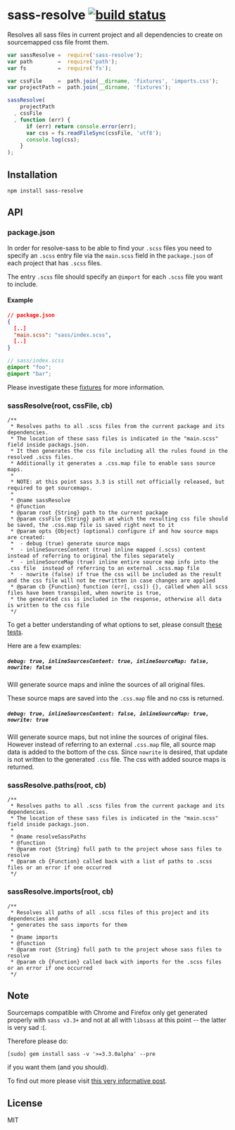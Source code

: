 # sass-resolve [![build status](https://secure.travis-ci.org/thlorenz/sass-resolve.png)](http://travis-ci.org/thlorenz/sass-resolve)

Resolves all sass files in current project and all dependencies to create on sourcemapped css file fromt them. 

```js
var sassResolve =  require('sass-resolve');
var path        =  require('path');
var fs          =  require('fs');

var cssFile     =  path.join(__dirname, 'fixtures', 'imports.css');
var projectPath =  path.join(__dirname, 'fixtures');

sassResolve(
    projectPath    
  , cssFile 
  , function (err) {
      if (err) return console.error(err);
      var css = fs.readFileSync(cssFile, 'utf8');
      console.log(css);
    }
);
```

## Installation

    npm install sass-resolve

## API

### package.json

In order for resolve-sass to be able to find your `.scss` files you need to specify an `.scss` entry file via the
`main.scss` field in the `package.json` of each project that has `.scss` files.  

The entry `.scss` file should specify an `@import` for each `.scss` file you want to include.

#### Example


```json
// package.json
{
  [..]
  "main.scss": "sass/index.scss",
  [..]
}
```

```scss
// sass/index.scss
@import "foo";
@import "bar";
```

Please investigate these [fixtures](https://github.com/thlorenz/sass-resolve/tree/master/test/fixtures) for more information.

### **sassResolve(root, cssFile, cb)**

```
/**
 * Resolves paths to all .scss files from the current package and its dependencies.
 * The location of these sass files is indicated in the "main.scss" field inside packags.json.
 * It then generates the css file including all the rules found in the resolved .scss files.
 * Additionally it generates a .css.map file to enable sass source maps. 
 *
 * NOTE: at this point sass 3.3 is still not officially released, but required to get sourcemaps.
 * 
 * @name sassResolve
 * @function
 * @param root {String} path to the current package
 * @param cssFile {String} path at which the resulting css file should be saved, the .css.map file is saved right next to it
 * @param opts {Object} (optional) configure if and how source maps are created:
 *  - debug (true) generate source maps
 *  - inlineSourcesContent (true) inline mapped (.scss) content instead of referring to original the files separately 
 *  - inlineSourceMap (true) inline entire source map info into the .css file  instead of referring to an external .scss.map file
 *  - nowrite (false) if true the css will be included as the result and the css file will not be rewritten in case changes are applied
 * @param cb {Function} function (err[, css]) {}, called when all scss files have been transpiled, when nowrite is true,
 * the generated css is included in the response, otherwise all data is written to the css file
 */
```

To get a better understanding of what options to set, please consult [these
tests](https://github.com/thlorenz/sass-resolve/blob/master/test/sass-resolve.js).

Here are a few examples:

##### `debug: true, inlineSourcesContent: true, inlineSourceMap: false, nowrite: false`

Will generate source maps and inline the sources of all original files.

These source maps are saved into the `.css.map` file and no css is returned.

##### `debug: true, inlineSourcesContent: false, inlineSourceMap: true, nowrite: true`

Will generate source maps, but not inline the sources of original files. However instead of referring to an external
`.css.map` file, all source map data is added to the bottom of the css. Since `nowrite` is desired, that update is not
written to the generated `.css` file. The css with added source maps is returned.


### **sassResolve.paths(root, cb)**

```
/**
 * Resolves paths to all .scss files from the current package and its dependencies.
 * The location of these sass files is indicated in the "main.scss" field inside packags.json.
 * 
 * @name resolveSassPaths
 * @function
 * @param root {String} full path to the project whose sass files to resolve
 * @param cb {Function} called back with a list of paths to .scss files or an error if one occurred
 */
```

### **sassResolve.imports(root, cb)**

```
/**
 * Resolves all paths of all .scss files of this project and its dependencies and 
 * generates the sass imports for them
 * 
 * @name imports
 * @function
 * @param root {String} full path to the project whose sass files to resolve
 * @param cb {Function} called back with imports for the .scss files or an error if one occurred
 */
```

## Note

Sourcemaps compatible with Chrome and Firefox only get generated properly with `sass v3.3+` and not at all with
`libsass` at this point -- the latter is very sad :(.

Therefore please do: 

    [sudo] gem install sass -v '>=3.3.0alpha' --pre 
    
if you want them (and you should).

To find out more please visit [this very informative post](https://medium.com/what-i-learned-building/b4daab987fb0).

## License

MIT

